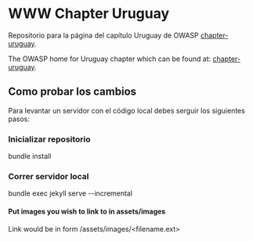 # WWW Chapter Uruguay

Repositorio para la página del capítulo Uruguay de OWASP [chapter-uruguay](https://www.owasp.org/www-chapter-uruguay/). 

The OWASP home for Uruguay chapter which can be found at: [chapter-uruguay](https://www.owasp.org/www-chapter-uruguay/).

## Como probar los cambios
Para levantar un servidor con el código local debes serguir los siguientes pasos:

### Inicializar repositorio
bundle install

### Correr servidor local
bundle exec jekyll serve --incremental

#### Put images you wish to link to in assets/images
Link would be in form /assets/images/<filename.ext>
